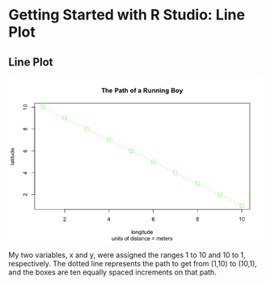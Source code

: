 # Getting Started with R Studio: Line Plot

## Line Plot

![](running_boy.png)

My two variables, x and y, were assigned the ranges 1 to 10 and 10 to 1, respectively. The dotted line represents the path to get from (1,10) to (10,1), and the boxes are ten equally spaced increments on that path.
